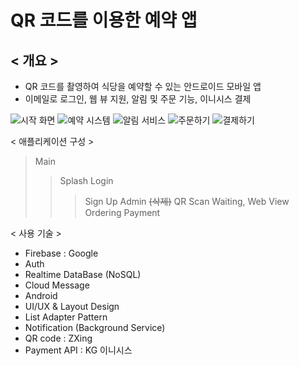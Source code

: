 # QR 코드를 이용한 예약 앱


## < 개요 >

- QR 코드를 촬영하여 식당을 예약할 수 있는 안드로이드 모바일 앱
- 이메일로 로그인, 웹 뷰 지원, 알림 및 주문 기능, 이니시스 결제

![시작 화면](C:/Users/user/Desktop/메인.jpg)
![예약 시스템](C:/Users/user/Desktop/예약.jpg)
![알림 서비스](C:/Users/user/Desktop/알림.jpg)
![주문하기](C:/Users/user/Desktop/주문.jpg)
![결제하기](C:/Users/user/Desktop/결제.jpg)


< 애플리케이션 구성 >

> Main
>> Splash
>> Login
>>> Sign Up
>>> Admin ~~(삭제)~~
> QR Scan
> Waiting, Web View
> Ordering
> Payment


< 사용 기술 >

- Firebase : Google
 - Auth
 - Realtime DataBase (NoSQL)
 - Cloud Message
- Android
 - UI/UX & Layout Design
 - List Adapter Pattern
 - Notification (Background Service)
- QR code : ZXing
- Payment API : KG 이니시스
